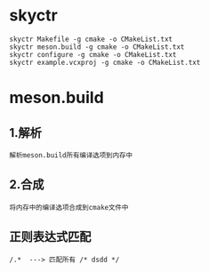 # skyctr
```
skyctr Makefile -g cmake -o CMakeList.txt
skyctr meson.build -g cmake -o CMakeList.txt
skyctr configure -g cmake -o CMakeList.txt
skyctr example.vcxproj -g cmake -o CMakeList.txt
````

# meson.build
## 1.解析
    解析meson.build所有编译选项到内存中
## 2.合成
    将内存中的编译选项合成到cmake文件中

## 正则表达式匹配
    /.*  ---> 匹配所有 /* dsdd */ 